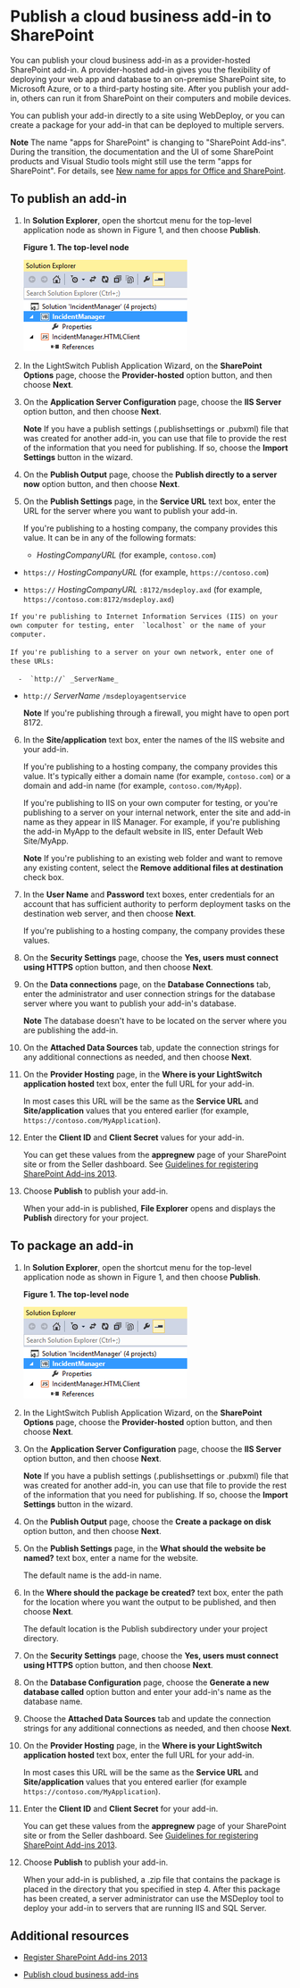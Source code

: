
# Publish a cloud business add-in to SharePoint
You can publish your cloud business add-in as a provider-hosted SharePoint add-in. A provider-hosted add-in gives you the flexibility of deploying your web app and database to an on-premise SharePoint site, to Microsoft Azure, or to a third-party hosting site. After you publish your add-in, others can run it from SharePoint on their computers and mobile devices.
 
You can publish your add-in directly to a site using WebDeploy, or you can create a package for your add-in that can be deployed to multiple servers.
 

 **Note**  The name "apps for SharePoint" is changing to "SharePoint Add-ins". During the transition, the documentation and the UI of some SharePoint products and Visual Studio tools might still use the term "apps for SharePoint". For details, see  [New name for apps for Office and SharePoint](new-name-for-apps-for-sharepoint.md#bk_newname).
 


## To publish an add-in
<a name="publish"> </a>


1. In  **Solution Explorer**, open the shortcut menu for the top-level application node as shown in Figure 1, and then choose  **Publish**.
    
    **Figure 1. The top-level node**

 

     ![The IncidentManager node](../images/CBA_IM_18.PNG)
 

 

 
2. In the LightSwitch Publish Application Wizard, on the  **SharePoint Options** page, choose the **Provider-hosted** option button, and then choose **Next**.
    
 
3. On the  **Application Server Configuration** page, choose the **IIS Server** option button, and then choose **Next**.
    
     **Note**  If you have a publish settings (.publishsettings or .pubxml) file that was created for another add-in, you can use that file to provide the rest of the information that you need for publishing. If so, choose the  **Import Settings** button in the wizard.
4. On the  **Publish Output** page, choose the **Publish directly to a server now** option button, and then choose **Next**.
    
 
5. On the  **Publish Settings** page, in the **Service URL** text box, enter the URL for the server where you want to publish your add-in.
    
    If you're publishing to a hosting company, the company provides this value. It can be in any of the following formats:
    
      -  _HostingCompanyURL_ (for example, `contoso.com`)
    
 
  -  `https://` _HostingCompanyURL_ (for example, `https://contoso.com`)
    
 
  -  `https://` _HostingCompanyURL_ `:8172/msdeploy.axd` (for example, `https://contoso.com:8172/msdeploy.axd`)
    
 

    If you're publishing to Internet Information Services (IIS) on your own computer for testing, enter  `localhost` or the name of your computer.
    
    If you're publishing to a server on your own network, enter one of these URLs:
    
      -  `http://` _ServerName_
    
 
  -  `http://` _ServerName_ `/msdeployagentservice`
    
 

     **Note**  If you're publishing through a firewall, you might have to open port 8172.
6. In the  **Site/application** text box, enter the names of the IIS website and your add-in.
    
    If you're publishing to a hosting company, the company provides this value. It's typically either a domain name (for example,  `contoso.com`) or a domain and add-in name (for example,  `contoso.com/MyApp`).
    
    If you're publishing to IIS on your own computer for testing, or you're publishing to a server on your internal network, enter the site and add-in name as they appear in IIS Manager. For example, if you're publishing the add-in MyApp to the default website in IIS, enter Default Web Site/MyApp.
    
     **Note**  If you're publishing to an existing web folder and want to remove any existing content, select the  **Remove additional files at destination** check box.
7. In the  **User Name** and **Password** text boxes, enter credentials for an account that has sufficient authority to perform deployment tasks on the destination web server, and then choose **Next**.
    
    If you're publishing to a hosting company, the company provides these values.
    
 
8. On the  **Security Settings** page, choose the **Yes, users must connect using HTTPS** option button, and then choose **Next**.
    
 
9. On the  **Data connections** page, on the **Database Connections** tab, enter the administrator and user connection strings for the database server where you want to publish your add-in's database.
    
     **Note**  The database doesn't have to be located on the server where you are publishing the add-in.
10. On the  **Attached Data Sources** tab, update the connection strings for any additional connections as needed, and then choose **Next**.
    
 
11. On the  **Provider Hosting** page, in the **Where is your LightSwitch application hosted** text box, enter the full URL for your add-in.
    
    In most cases this URL will be the same as the  **Service URL** and **Site/application** values that you entered earlier (for example, `https://contoso.com/MyApplication`).
    
 
12. Enter the  **Client ID** and **Client Secret** values for your add-in.
    
    You can get these values from the  **appregnew** page of your SharePoint site or from the Seller dashboard. See [Guidelines for registering SharePoint Add-ins 2013](http://msdn.microsoft.com/en-us/library/office/jj687469%28v=office.15%29.aspx).
    
 
13. Choose  **Publish** to publish your add-in.
    
    When your add-in is published,  **File Explorer** opens and displays the **Publish** directory for your project.
    
 

## To package an add-in
<a name="package"> </a>


1. In  **Solution Explorer**, open the shortcut menu for the top-level application node as shown in Figure 1, and then choose  **Publish**.
    
    **Figure 1. The top-level node**

 

     ![The IncidentManager node](../images/CBA_IM_18.PNG)
 

    
    
 
2. In the LightSwitch Publish Application Wizard, on the  **SharePoint Options** page, choose the **Provider-hosted** option button, and then choose **Next**.
    
 
3. On the  **Application Server Configuration** page, choose the **IIS Server** option button, and then choose **Next**.
    
     **Note**  If you have a publish settings (.publishsettings or .pubxml) file that was created for another add-in, you can use that file to provide the rest of the information that you need for publishing. If so, choose the  **Import Settings** button in the wizard.
4. On the  **Publish Output** page, choose the **Create a package on disk** option button, and then choose **Next**.
    
 
5. On the  **Publish Settings** page, in the **What should the website be named?** text box, enter a name for the website.
    
    The default name is the add-in name.
    
 
6. In the  **Where should the package be created?** text box, enter the path for the location where you want the output to be published, and then choose **Next**.
    
    The default location is the Publish subdirectory under your project directory.
    
 
7. On the  **Security Settings** page, choose the **Yes, users must connect using HTTPS** option button, and then choose **Next**.
    
 
8. On the  **Database Configuration** page, choose the **Generate a new database called** option button and enter your add-in's name as the database name.
    
 
9. Choose the  **Attached Data Sources** tab and update the connection strings for any additional connections as needed, and then choose **Next**.
    
 
10. On the  **Provider Hosting** page, in the **Where is your LightSwitch application hosted** text box, enter the full URL for your add-in.
    
    In most cases this URL will be the same as the  **Service URL** and **Site/application** values that you entered earlier (for example `https://contoso.com/MyApplication`).
    
 
11. Enter the  **Client ID** and **Client Secret** for your add-in.
    
    You can get these values from the  **appregnew** page of your SharePoint site or from the Seller dashboard. See [Guidelines for registering SharePoint Add-ins 2013](http://msdn.microsoft.com/en-us/library/office/jj687469%28v=office.15%29.aspx).
    
 
12. Choose  **Publish** to publish your add-in.
    
    When your add-in is published, a .zip file that contains the package is placed in the directory that you specified in step 4. After this package has been created, a server administrator can use the MSDeploy tool to deploy your add-in to servers that are running IIS and SQL Server.
    
 

## Additional resources
<a name="bk_addresources"> </a>


-  [Register SharePoint Add-ins 2013](register-sharepoint-add-ins-2013.md)
    
 
-  [Publish cloud business add-ins](publish-cloud-business-add-ins.md)
    
 


